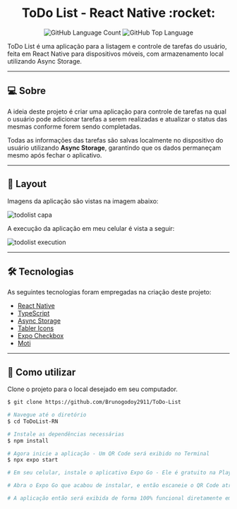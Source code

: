 <p align="center">
  <h1 align="center">ToDo List - React Native :rocket:</h1>
</p>

<p align="center" margin-top="25px">
  <img alt="GitHub Language Count" src="https://img.shields.io/github/languages/count/andreviapiana/ToDoList-RN" />
  <img alt="GitHub Top Language" src="https://img.shields.io/github/languages/top/andreviapiana/ToDoList-RN" />
</p>

ToDo List é uma aplicação para a listagem e controle de tarefas do usuário, feita em React Native para dispositivos móveis, com armazenamento local utilizando Async Storage.

___

## 💻 Sobre
A ideia deste projeto é criar uma aplicação para controle de tarefas na qual o usuário pode adicionar tarefas a serem realizadas e atualizar o status das mesmas conforme forem sendo completadas.  


Todas as informações das tarefas são salvas localmente no dispositivo do usuário utilizando **Async Storage**, garantindo que os dados permaneçam mesmo após fechar o aplicativo.

___

## 🎨 Layout
Imagens da aplicação são vistas na imagem abaixo:

![todolist capa](https://github.com/andreviapiana/ToDoList-RN/assets/106932234/cd0527b4-83ca-4fdf-8194-dd9816ca403e)

A execução da aplicação em meu celular é vista a seguir:

![todolist execution](https://github.com/andreviapiana/ToDoList-RN/assets/106932234/e9976239-1a93-47ec-bdb9-6a9163e35b14)

___

## 🛠 Tecnologias

As seguintes tecnologias foram empregadas na criação deste projeto:

- [React Native](https://reactnative.dev/)
- [TypeScript](https://www.typescriptlang.org/)
- [Async Storage](https://react-native-async-storage.github.io/async-storage/)
- [Tabler Icons](https://tabler.io/docs/icons/react-native)
- [Expo Checkbox](https://docs.expo.dev/versions/latest/sdk/checkbox/)
- [Moti](https://moti.fyi/)

___

## 🚀 Como utilizar

Clone o projeto para o local desejado em seu computador.

```bash
$ git clone https://github.com/Brunogodoy2911/ToDo-List

# Navegue até o diretório
$ cd ToDoList-RN

# Instale as dependências necessárias
$ npm install

# Agora inicie a aplicação - Um QR Code será exibido no Terminal
$ npx expo start

# Em seu celular, instale o aplicativo Expo Go - Ele é gratuito na Play Store.

# Abra o Expo Go que acabou de instalar, e então escaneie o QR Code através do aplicativo.

# A aplicação então será exibida de forma 100% funcional diretamente em seu celular.

